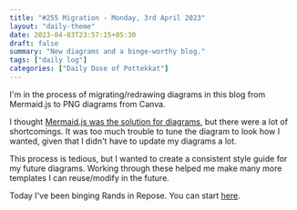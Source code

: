 ```yaml
---
title: "#255 Migration - Monday, 3rd April 2023"
layout: "daily-theme"
date: 2023-04-03T23:57:15+05:30
draft: false
summary: "New diagrams and a binge-worthy blog."
tags: ["daily log"]
categories: ["Daily Dose of Pottekkat"]
---
```


I'm in the process of migrating/redrawing diagrams in this blog from Mermaid.js to PNG diagrams from Canva.

I thought [Mermaid.js was the solution for diagrams](/posts/adding-diagrams-to-your-hugo-blog-with-mermaid/), but there were a lot of shortcomings. It was too much trouble to tune the diagram to look how I wanted, given that I didn't have to update my diagrams a lot.

This process is tedious, but I wanted to create a consistent style guide for my future diagrams. Working through these helped me make many more templates I can reuse/modify in the future.

Today I've been binging Rands in Repose. You can start [here](https://randsinrepose.com/dont-skip-this/).
